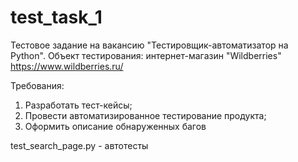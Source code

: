 # test_task_1

Тестовое задание на вакансию "Тестировщик-автоматизатор на Python". Объект тестирования: интернет-магазин "Wildberries" https://www.wildberries.ru/

Требования:
1. Разработать тест-кейсы;
2. Провести автоматизированное тестирование продукта;
3. Оформить описание обнаруженных багов

test_search_page.py - автотесты
